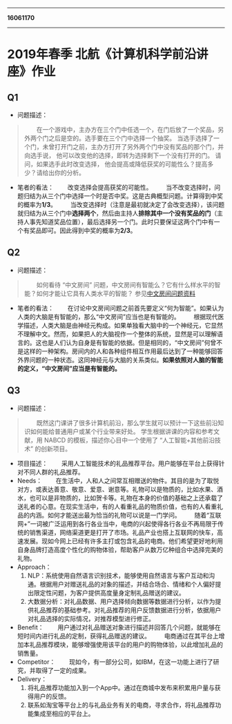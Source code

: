 ***
**16061170**
***
# 2019年春季 北航《计算机科学前沿讲座》作业

## Q1

* 问题描述：
>&emsp;&emsp;在一个游戏中，主办方在三个门中任选一个，在门后放了一个奖品，另外两个门之后是空的。选手要在三个门中选择一个抽奖。 当选手选择了一个门，未曾打开门之前，主办方打开了另外两个门中没有奖品的那个门，并向选手说， 他可以改变他的选择，即转为选择剩下一个没有打开的门。 请问，如果选手此时改变选择， 他会提高或降低获奖的可能性么？提高多少？请给出你的分析。

* 笔者的看法：
&emsp;&emsp;改变选择会提高获奖的可能性。
&emsp;&emsp;当不改变选择时，问题归结为从三个门中选择一个时是否中奖。这是古典概型问题。计算得到中奖的概率为**1/3**。
&emsp;&emsp;当改变选择时（注意是最初就决定了会改变选择），该问题就归结为从三个门中**选择两个**，然后由主持人**排除其中一个没有奖品的门**（主持人事先知道奖品位置），最后选择另一个门。此时只要保证这两个门中有一个有奖品即可。因此得到中奖的概率为**2/3**。

## Q2

* 问题描述：
>&emsp;&emsp;如何看待 “中文房间” 问题，中文房间有智能么？它有什么样水平的智能？如何才能让它具有人类水平的智能？ 参见[中文房间问题资料](https://www.bing.com/search?setmkt=zh-CN&q=%E4%B8%AD%E6%96%87%E6%88%BF%E9%97%B4+%E9%97%AE%E9%A2%98)

* 笔者的看法：
&emsp;&emsp;在讨论中文房间问题之前首先要定义“何为智能”。如果认为人类的大脑是有智能的，那么“中文房间”应当也是有智能的。
&emsp;&emsp;根据现代医学描述，人类大脑是由神经元构成。如果单独看大脑中的一个神经元，它显然不理解中文。然而，如果把人的大脑视作一个整体的系统，显然是可以理解语言的。这也是人们认为自身是有智能的依据。但是相同的，“中文房间”何曾不是这样的一种架构。房间内的人和各种组件相互作用最后达到了一种能够回答外界问题的一种状态。这同神经元与大脑的关系类似。**如果依照对人脑的智能的定义，“中文房间”应当是有智能的。**

## Q3

* 问题描述：
>&emsp;&emsp;既然这门课讲了很多计算机前沿，那么学生就可以预计一下这些前沿知识如何能给普通用户或某个行业带来好处。 学生根据讲课的内容和参考文献，用 NABCD 的模板，描述你心目中一个使用了 “人工智能+其他前沿技术” 的创新项目。

* 项目描述：
&emsp;&emsp;采用人工智能技术的礼品推荐平台。用户能够在平台上获得针对不同人群的礼品推荐。
* Needs：
&emsp;&emsp;在生活中，人和人之间常互相赠送的物件。其目的是为了取悦对方，或表达善意、敬意、爱意、谢意等。礼物可以是物质的，比如水果、酒水，也可以是非物质的，比如贺卡等。礼物在本身的价值的基础之上还承载了送礼者的心意。在现实生活中，有的人看重礼品的物质价值，也有的人看重礼品的内涵。如何才能送出最为恰当的礼物可以说是一门学问。
&emsp;&emsp;随着“互联网+”一词被广泛运用到各行各业当中，电商的兴起使得各行各业不再局限于传统的销售渠道，网络渠道更是打开了市场。礼品产业也搭上互联网的快车，高速发展。现如今网上已经有许多主打或包含礼品的电商。他们希望更好地利用自身品牌打造高度个性化的购物体验，帮助客户从数万亿种组合中选择完美的礼物。
* Approach：
  1. NLP：系统使用自然语言识别技术，能够使用自然语言与客户互动和沟通。根据用户对赠送礼品的对象的描述，并结合场合、情绪和个人偏好提出限定性问题，为客户提供高度量身定制礼品赠送的建议。
  2. 大数据分析：对礼品数据、用户选择倾向数据等数据进行分析，以作为提供礼品推荐的基础参考。对礼品推荐的用户反馈数据进行分析，依据用户对礼品选择的实际情况，对推荐模型进行修正。
* Benefit：
&emsp;&emsp;用户通过对礼品赠送对象进行描述并回答几个问题，就能够在短时间内进行礼品的定制，获得礼品赠送的建议。
&emsp;&emsp;电商通过在其平台上增加本礼品推荐模块，能够增强使用该平台的用户的购物体验，以此增加礼品的销售量。
* Competitor：
&emsp;&emsp;现如今，有一部分公司，如IBM，在这一功能上进行了研究，并取得了一定的成果。
* Delivery：
  1. 将礼品推荐功能加入到一个App中。通过在商城中发布来积累用户量与获得用户的反馈。
  2. 联系如淘宝等平台上的与礼品业务有关的电商，寻求合作，将礼品推荐功能集成至相应的平台上。